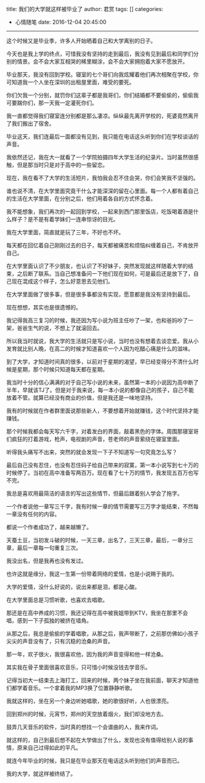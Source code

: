 title: 我们的大学就这样被毕业了
author: 君赏
tags: []
categories:
  - 心情随笔
date: 2016-12-04 20:45:00
---
这个时候又是毕业季，许多人开始晒着自己和大学离别的日子。

今天也是我上学的终点，可惜我没有坚持的走到最后，我没有见到最后和同学们分别的情景。会不会大家互相哭的稀里糊涂，会不会大家拥抱着大家不愿放开。

毕业那天，我没有回到学校。寝室的七个哥们向我炫耀着他们再次相聚在学校，你可知道我一个人坐在深圳的出租屋里面，难受的要死。

你们欠我一个分别，就罚你们这辈子都是我哥们，你们结婚都不要偷偷的，偷偷我可要踹你们，那一天我一定灌死你们。

我一直都觉得我们寝室连分别都是那么凄凉。纵纵最先离开学校的，死婆竟然离开了我们搬出了宿舍。

毕业这天，我们连最后一面都没有见到，我只能在电话这头听到你们在学校谈话的声音。

我依然还记，我在大一就看了一个学院拍摄四年大学生活的纪录片。当时虽然很感触，但是那当时只是对于高中的一些留恋。

现在，我在看不了大学的生活短片，我怕我会忍不住会哭，你们会笑我不坚强的。

谁也说不清，在大学里面究竟干什么才能深深的留在心里面。每一个人都有着自己的生活在大学里面，在分别之后，他们用着各自的方式怀念着。

我不能想象，我们再次的一起回到学校，一起来到西门那里饭店，吃饭喝着酒是什么样子？是不是有着学妹们一连串惊讶的目光。

我在大学里面，简直就是玩了三年，不好也不坏。

每天都在回忆着自己刚刚过去的日子，每天都被痛苦和烦恼纠缠着自己，不肯放开自己。

在大学里面认识了不少朋友，也认识了不好妹子，突然发现就这样随着大学的结束，之后断了联系。当自己想准备问一下他们现在如何，可是最后还是放下了，自己现在混成这个样子，怎么好意思去见他们。

在大学里面做了很多事，但是很多事都没有实现，愿意都是我没有坚持到最后。

现在想想，其实也是很遗憾的。

我记得我高三复习的时候，我还因为写小说为班主任吵了一架，也和爸妈吵了一架，爸爸生气的说，不想上了就滚回去。

所以我当时就说，我大学的生活就只是写小说，当时也没有想着去谈恋爱。我从小发育就比别人晚，在高二的时候才知道喜欢一个人因为吃醋心痛是什么的滋味。

到了大学，才知道时间真的很多，以前对于星期的渴望，早已经变得分不清什么时候是星期，那个时候只知道每天都在星期。

我当时十分的信心满满的对于自己写小说的未来，虽然第一本的小说因为高中断了半年，早就该TJ了。但是对于我来说，每一本小说的都像自己的孩子，自己不能放着不管。就算已经没有商业的价值，但是我还是一味地坚持。

我有的时候就在作者群里面说那些新人，不要想着开始就赚钱，这个时代坚持才能赚钱。

那个时候我都会每天写六千字，对着发白的界面，敲着黑色的字体。周围那寝室哥们疯狂的打着游戏，枪声，电视剧的声音，苍老师的声音萦绕在寝室里面。

听得我头痛写不出来，突然的就会发现一下子不知道写一句究竟怎么写？

最后自己没有忍住，也没有忍住码子给自己带来的寂寞，第一本小说写到七十万的时候停了。当初在高中准备写两百万。现在看了七十万的情节，我发现五百万也写不完。

我总是喜欢用最简洁的语言的写出这些情节，但最后跟着别人学会了拖字。

一个作者说他一章写三千字，我有时候一章的情节需要写三万字才能结束，不然每一章没有任何的内容。

都说一个作者成功了，越来越懒了。

天蚕土豆，当初发斗破的时候，一天三章，出名了，三天三章，最后，一章分三章，最后一章每一句重复三次。

我没出名，但是我再也没有发过。

也许这就是缘分，我这一生第一份带着网络的爱情，也是小说赐于我的。

大学的爱情，没什么好说的，说出来都是泪，都是心酸。

在大学里面总是习惯听歌，也喜欢去唱歌。

那还是在高中养成的习惯，我还记得在高中被我姐带到KTV，我坐在那里不会唱，感到一下子孤独的被挤在墙角。

从那之后，我总是偷偷的学着唱歌，从那之后，我声带断了，之前那仿佛如小孩子尖尖的声音没有了，只有沉稳的沧桑的声音。

那一年，欢子很火，我很喜欢他，因为我的声音变得和他一样沧桑。

其实我在骨子里面很喜欢音乐，只可惜小时候没钱去学音乐。

记得当初大一结束去上海打工，回来的时候，两个妹子坐在我前面，聊天才知道他们都学着音乐。一个拿着我的MP3换了位置静静听歌。

我就这样的，坐在另一个身边听她唱歌，她的歌很好听，人也很漂亮。

回到郑州的时候，元宵节，郑州的天空放着烟火，我们却没地方去。

鼓弄几天音乐的软件，当时真的想找一个会谱曲的人，我来作词。

就这样的，自己到最后想不起在大学做出了什么，发现也没有值得给别人说的事情，原来自己过得如此的平凡。

就连今年毕业的时候，我只是在毕业那天在电话这头听到他们的声音而已。

我的大学，就这样被终结了。

